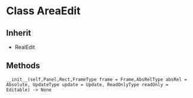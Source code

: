 # Class AreaEdit

## Inherit

* RealEdit

## Methods
```
__init__(self,Panel,Rect,FrameType frame = Frame,AbsRelType absRel = Absolute, UpdateType update = Update, ReadOnlyType readOnly = Editable) -> None
